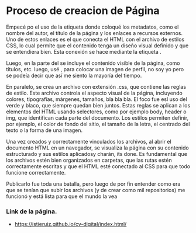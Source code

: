 # Proceso de creacion de Página
Empecé po el uso de la etiqueta <head> donde coloqué los metadatos, como el nombre del autor, el título de la página y los enlaces a recursos externos. Uno de estos enlaces es el que conecta el HTML con el archivo de estilos CSS, lo cual permite que el contenido tenga un diseño visual definido y que se entendiera bien. Esta conexión se hace mediante la etiqueta <link>.

Luego, en la parte del <body> se incluye el contenido visible de la página, como títulos, etc. luego, usé <img>, para colocar una imagen de perfil, no soy yo pero se podeía decir que así me siento la mayoría del tiempo. 

En paralelo, se crea un archivo con extensión .css, que contiene las reglas de estilo. Este archivo controla el aspecto visual de la página, incluyendo colores, tipografías, márgenes, tamaños, bla bla bla. El foco fue esl uso del verde y blaco, que siempre quedan bien juntos. Estas reglas se aplican a los elementos del HTML usando selectores, como por ejemplo body, header o img, que identifican cada parte del documento. Los estilos permiten definir, por ejemplo, el color de fondo del sitio, el tamaño de la letra, el centrado del texto o la forma de una imagen.

Una vez creados y correctamente vinculados los archivos, al abrir el documento HTML en un navegador, se visualiza la página con su contenido estructurado y sus estilos aplicadosy charán, its done. Es fundamental que los archivos estén bien organizados en carpetas, que las rutas estén correctamente escritas y que el HTML esté conectado al CSS para que todo funcione correctamente.

Publicarlo fue toda una batalla, pero luego de por fin entender como era que se tenían que subir los archivos (y de crear como mil repositorios) me funcionó y está lista para que el mundo la vea 

### Link de la página.
* https://istieruiz.github.io/cv-digital/index.html/
